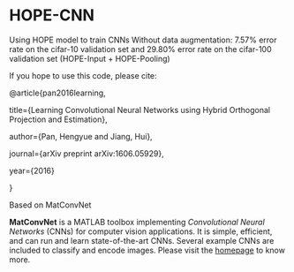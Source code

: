 # HOPE-CNN
Using HOPE model to train CNNs
Without data augmentation: 7.57% error rate on the cifar-10 validation set and 29.80% error rate on the cifar-100 validation set (HOPE-Input + HOPE-Pooling)

If you hope to use this code, please cite:

@article{pan2016learning,

  title={Learning Convolutional Neural Networks using Hybrid Orthogonal Projection and Estimation},
  
  author={Pan, Hengyue and Jiang, Hui},
  
  journal={arXiv preprint arXiv:1606.05929},
  
  year={2016}
  
  }

Based on MatConvNet

**MatConvNet** is a MATLAB toolbox implementing *Convolutional Neural
Networks* (CNNs) for computer vision applications. It is simple,
efficient, and can run and learn state-of-the-art CNNs. Several
example CNNs are included to classify and encode images. Please visit
the [homepage](http://www.vlfeat.org/matconvnet) to know more.
